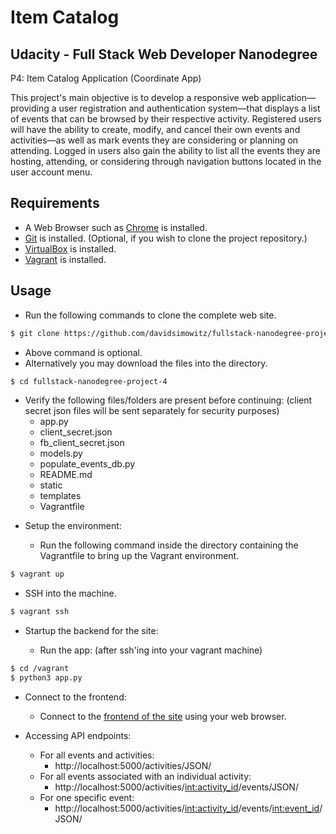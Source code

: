Item Catalog
============================================


Udacity - Full Stack Web Developer Nanodegree
---------------------------------------------
P4: Item Catalog Application (Coordinate App)

This project's main objective is to develop a responsive web application—providing a user registration and authentication system—that displays a list of events that can be browsed by their respective activity. Registered users will have the ability to create, modify, and cancel their own events and activities—as well as mark events they are considering or planning on attending. Logged in users also gain the ability to list all the events they are hosting, attending, or considering through navigation buttons located in the user account menu.


Requirements
------------

+ A Web Browser such as [Chrome](https://www.google.com/chrome/browser/) is installed.
+ [Git](https://git-scm.com/downloads) is installed.
  (Optional, if you wish to clone the project repository.)
+ [VirtualBox](https://www.virtualbox.org/wiki/Downloads) is installed.
+ [Vagrant](https://www.vagrantup.com/downloads.html) is installed.


Usage
-----

* Run the following commands to clone the complete web site.

```bash
$ git clone https://github.com/davidsimowitz/fullstack-nanodegree-project-4.git
```
  + Above command is optional.
  + Alternatively you may download the files into the directory.

```bash
$ cd fullstack-nanodegree-project-4
```
  + Verify the following files/folders are present before continuing:
  (client secret json files will be sent separately for security purposes)
    * app.py
    * client_secret.json
    * fb_client_secret.json
    * models.py
    * populate_events_db.py
    * README.md
    * static
    * templates
    * Vagrantfile

* Setup the environment:

  + Run the following command inside the directory containing the Vagrantfile to bring up the Vagrant environment.
```bash
$ vagrant up
```

  + SSH into the machine.
```bash
$ vagrant ssh
```

* Startup the backend for the site:

  + Run the app:
  (after ssh'ing into your vagrant machine)
```bash
$ cd /vagrant
$ python3 app.py
```

* Connect to the frontend:

  + Connect to the [frontend of the site](http://localhost:5000) using your web browser.

* Accessing API endpoints:

  + For all events and activities:
    * http://localhost:5000/activities/JSON/
  + For all events associated with an individual activity:
    * http://localhost:5000/activities/<int:activity_id>/events/JSON/
  + For one specific event:
    * http://localhost:5000/activities/<int:activity_id>/events/<int:event_id>/JSON/
